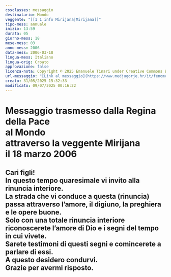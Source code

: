 ```yaml
---
cssclasses: messaggio
destinatario: Mondo
veggente: "[[1 1 info Mirijana|Mirijana]]"
tipo-mess: annuale
inizio: 13:59
durata: 05
giorno-mess: 18
mese-mess: 03
anno-mess: 2006
data-mess: 2006-03-18
lingua-mess: Italiano
lingua-orig: Croato
approvazione: false
licenza-nota: Copyright © 2025 Emanuele Tinari under Creative Commons BY-NC-SA 4.0 https://creativecommons.org/licenses/by-nc-sa/4.0/
url-messaggio: "[Link al messaggio](https://www.medjugorje.hr/it/fenomeno-di-medjugorje/apparizioni-annuali/)"
creato: 31/05/2025 15:32:33
modificato: 09/07/2025 00:16:22
---
```


# Messaggio trasmesso dalla Regina della Pace<br>al Mondo<br>attraverso la veggente Mirijana<br>il 18 marzo 2006

## Cari figli!<br>In questo tempo quaresimale vi invito alla rinuncia interiore.<br>La strada che vi conduce a questa (rinuncia) passa attraverso l’amore, il digiuno, la preghiera e le opere buone.<br>Solo con una totale rinuncia interiore riconoscerete l’amore di Dio e i segni del tempo in cui vivete.<br>Sarete testimoni di questi segni e comincerete a parlare di essi.<br>A questo desidero condurvi.<br>Grazie per avermi risposto.

